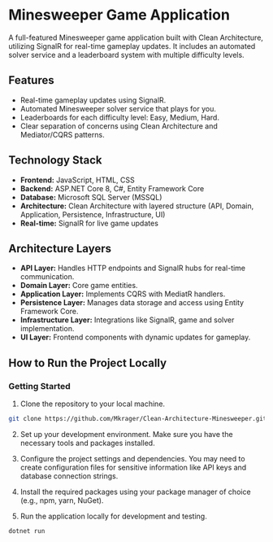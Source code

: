 # Minesweeper Game Application

A full-featured Minesweeper game application built with Clean Architecture, utilizing SignalR for real-time gameplay updates. It includes an automated solver service and a leaderboard system with multiple difficulty levels.

## Features

- Real-time gameplay updates using SignalR.
- Automated Minesweeper solver service that plays for you.
- Leaderboards for each difficulty level: Easy, Medium, Hard.
- Clear separation of concerns using Clean Architecture and Mediator/CQRS patterns.

## Technology Stack

- **Frontend:** JavaScript, HTML, CSS
- **Backend:** ASP.NET Core 8, C#, Entity Framework Core
- **Database:** Microsoft SQL Server (MSSQL)
- **Architecture:** Clean Architecture with layered structure (API, Domain, Application, Persistence, Infrastructure, UI)
- **Real-time:** SignalR for live game updates

## Architecture Layers

- **API Layer:** Handles HTTP endpoints and SignalR hubs for real-time communication.
- **Domain Layer:** Core game entities.
- **Application Layer:** Implements CQRS with MediatR handlers.
- **Persistence Layer:** Manages data storage and access using Entity Framework Core.
- **Infrastructure Layer:** Integrations like SignalR, game and solver implementation.
- **UI Layer:** Frontend components with dynamic updates for gameplay.

## How to Run the Project Locally

### Getting Started

1. Clone the repository to your local machine.

```bash
git clone https://github.com/Mkrager/Clean-Architecture-Minesweeper.git
```

2. Set up your development environment. Make sure you have the necessary tools and packages installed.

3. Configure the project settings and dependencies. You may need to create configuration files for sensitive information like API keys and database connection strings.

4. Install the required packages using your package manager of choice (e.g., npm, yarn, NuGet).

5. Run the application locally for development and testing.

```bash
dotnet run
```

